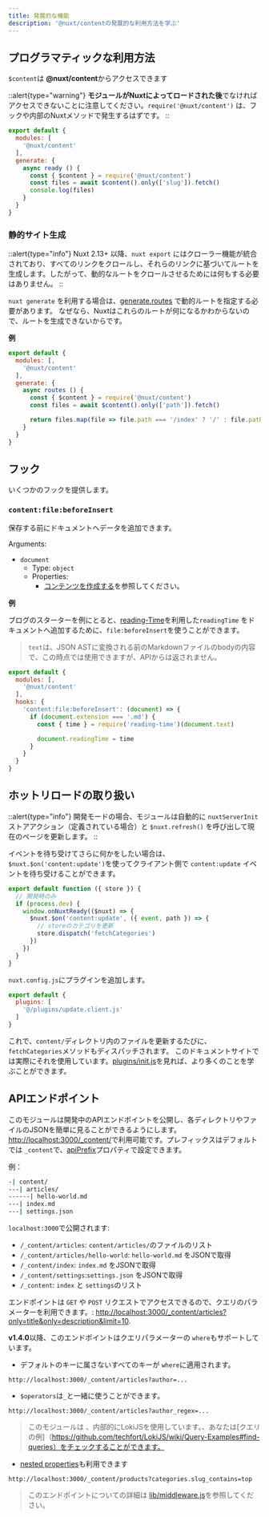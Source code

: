```yaml
---
title: 発展的な機能
description: '@nuxt/contentの発展的な利用方法を学ぶ'
---
```


## プログラマティックな利用方法

`$content`は **@nuxt/content**からアクセスできます

::alert{type="warning"}
**モジュールがNuxtによってロードされた後**でなければアクセスできないことに注意してください。`require('@nuxt/content')` は、フックや内部のNuxtメソッドで発生するはずです。
::

```js
export default {
  modules: [
    '@nuxt/content'
  ],
  generate: {
    async ready () {
      const { $content } = require('@nuxt/content')
      const files = await $content().only(['slug']).fetch()
      console.log(files)
    }
  }
}
```

### 静的サイト生成

::alert{type="info"}
Nuxt 2.13+ 以降、`nuxt export` にはクローラー機能が統合されており、すべてのリンクをクロールし、それらのリンクに基づいてルートを生成します。したがって、動的なルートをクロールさせるためには何もする必要はありません。
::

`nuxt generate` を利用する場合は、[generate.routes](https://nuxtjs.org/api/configuration-generate/#routes) で動的ルートを指定する必要があります。
なぜなら、Nuxtはこれらのルートが何になるかわからないので、ルートを生成できないからです。

**例**

```js
export default {
  modules: [,
    '@nuxt/content'
  ],
  generate: {
    async routes () {
      const { $content } = require('@nuxt/content')
      const files = await $content().only(['path']).fetch()

      return files.map(file => file.path === '/index' ? '/' : file.path)
    }
  }
}
```

## フック

いくつかのフックを提供します。

### `content:file:beforeInsert`

保存する前にドキュメントへデータを追加できます。

Arguments:
- `document`
  - Type: `object`
  - Properties:
    - [コンテンツを作成する](/ja/v1/getting-started/writing)を参照してください。


**例**

ブログのスターターを例にとると、[reading-Time](https://github.com/ngryman/reading-time)を利用した`readingTime` をドキュメントへ追加するために、`file:beforeInsert`を使うことができます。

> `text`は、JSON ASTに変換される前のMarkdownファイルのbodyの内容で、この時点では使用できますが、APIからは返されません。

```js
export default {
  modules: [,
    '@nuxt/content'
  ],
  hooks: {
    'content:file:beforeInsert': (document) => {
      if (document.extension === '.md') {
        const { time } = require('reading-time')(document.text)

        document.readingTime = time
      }
    }
  }
}
```

## ホットリロードの取り扱い

::alert{type="info"}
開発モードの場合、モジュールは自動的に `nuxtServerInit`ストアアクション（定義されている場合）と `$nuxt.refresh()` を呼び出して現在のページを更新します。
::

イベントを待ち受けてさらに何かをしたい場合は、`$nuxt.$on('content:update')`を使ってクライアント側で `content:update` イベントを待ち受けることができます。

```js{}[plugins/update.client.js
export default function ({ store }) {
  // 開発時のみ
  if (process.dev) {
    window.onNuxtReady(($nuxt) => {
      $nuxt.$on('content:update', ({ event, path }) => {
        // storeのカテゴリを更新
        store.dispatch('fetchCategories')
      })
    })
  }
}
```

`nuxt.config.js`にプラグインを追加します。

```js [nuxt.config.js]
export default {
  plugins: [
    '@/plugins/update.client.js'
  ]
}
```

これで、`content/`ディレクトリ内のファイルを更新するたびに、`fetchCategories`メソッドもディスパッチされます。
このドキュメントサイトでは実際にそれを使用しています。[plugins/init.js](https://github.com/nuxt/content/blob/master/docs/plugins/init.js)を見れば、より多くのことを学ぶことができます。

## APIエンドポイント

このモジュールは開発中のAPIエンドポイントを公開し、各ディレクトリやファイルのJSONを簡単に見ることができるようにします。[http://localhost:3000/_content/](http://localhost:3000/_content/)で利用可能です。プレフィックスはデフォルトでは `_content`で、[apiPrefix](/ja/v1/getting-started/configuration#apiprefix)プロパティで設定できます。

例：

```bash
-| content/
---| articles/
------| hello-world.md
---| index.md
---| settings.json
```

`localhost:3000`で公開されます:
- `/_content/articles`: `content/articles/`のファイルのリスト
- `/_content/articles/hello-world`: `hello-world.md` をJSONで取得
- `/_content/index`: `index.md` をJSONで取得
- `/_content/settings`:`settings.json` をJSONで取得
- `/_content`: `index` と `settings`のリスト


 エンドポイントは `GET` や `POST` リクエストでアクセスできるので、クエリのパラメーターを利用できます。: [http://localhost:3000/_content/articles?only=title&only=description&limit=10](http://localhost:3000/_content/articles?only=title&only=description&limit=10).

**v1.4.0**以降、このエンドポイントはクエリパラメーターの `where`もサポートしています。

- デフォルトのキーに属さないすべてのキーが `where`に適用されます。

`http://localhost:3000/_content/articles?author=...`

- `$operators`は`_`と一緒に使うことができます。

`http://localhost:3000/_content/articles?author_regex=...`

> このモジュールは 、内部的にLokiJSを使用しています。、あなたは[クエリの例]（https://github.com/techfort/LokiJS/wiki/Query-Examples#find-queries）をチェックすることができます。

- [nested properties](/ja/v1/getting-started/configuration#nestedproperties)も利用できます

`http://localhost:3000/_content/products?categories.slug_contains=top`

> このエンドポイントについての詳細は [lib/middleware.js](https://github.com/nuxt/content/blob/master/lib/middleware.js)を参照してください。
